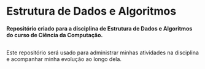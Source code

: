 <h1>Estrutura de Dados e Algoritmos</h1>
<h4>Repositório criado para a disciplina de Estrutura de Dados e Algoritmos do curso de Ciência da Computação.</h4>

## 

Este repositório será usado para administrar minhas atividades na disciplina e acompanhar minha evolução ao longo dela.
